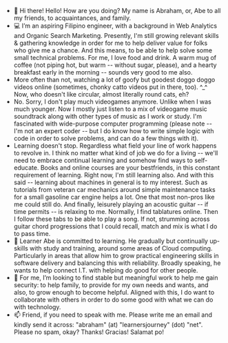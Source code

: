 - 👋  Hi there! Hello! How are you doing? My name is Abraham, or, Abe to all my friends, to acquaintances, and family.
- 💻  I’m an aspiring Filipino engineer, with a background in Web Analytics and Organic Search Marketing. Presently, I'm still growing relevant skills & gathering knowledge in order for me to help deliver value for folks who give me a chance. And this means, to be able to help solve some small technical problems. For me, I love food and drink. A warm mug of coffee (not piping hot, but warm -- without sugar, please), and a hearty breakfast early in the morning -- sounds very good to me also.
- More often than not, watching a lot of goofy but goodest doggo doggo videos online (sometimes, chonky catto videos put in there, too). ^_^ Now, who doesn't like circular, almost literally round cats, eh?
- No. Sorry, I don't play much videogames anymore. Unlike when I was much younger. Now I mostly just listen to a mix of videogame music soundtrack along with other types of music as I work or study. I'm fascinated with wide-purpose computer programming (please note -- I'm not an expert coder -- but I do know how to write simple logic with code in order to solve problems, and can do a few things with it).
- Learning doesn't stop. Regardless what field your line of work happens to revolve in. I think no matter what kind of job we do for a living -- we'll need to embrace continual learning and somehow find ways to self-educate. Books and online courses are your bestfriends, in this constant requirement of learning. Right now, I'm still learning also. And with this said -- learning about machines in general is to my interest. Such as tutorials from veteran car mechanics around simple maintenance tasks for a small gasoline car engine helps a lot. One that most non-pros like me could still do. And finally, leisurely playing an acoustic guitar -- if time permits -- is relaxing to me. Normally, I find tablatures online. Then I follow these tabs to be able to play a song. If not, strumming across guitar chord progressions that I could recall, match and mix is what I do to pass time. 
- 🌱  Learner Abe is committed to learning. He gradually but continually up-skills with study and training, around some areas of Cloud computing. Particularly in areas that allow him to grow practical engineering skills in software delivery and balancing this with reliability. Broadly speaking, he wants to help connect I.T. with helping do good for other people.
- 💞️  For me, I’m looking to find stable but meaningful work to help me gain security: to help family, to provide for my own needs and wants, and also, to grow enough to become helpful. Aligned with this, I do want to collaborate with others in order to do some good with what we can do with technology.
- 📫  Friend, if you need to speak with me. Please write me an email and kindly send it across: "abraham" (at) "learnersjourney" (dot) "net". Please no spam, okay? Thanks! Gracias! Salamat po! 

<!---
abormate/abormate is a ✨ special ✨ repository because its `README.md` (this file) appears on your GitHub profile.
You can click the Preview link to take a look at your changes.
--->

